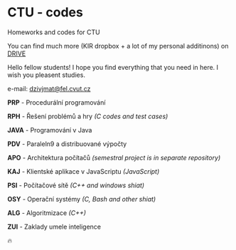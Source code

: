 # CTU - codes

Homeworks and codes for CTU

You can find much more (KIR dropbox + a lot of my personal additinons) on [DRIVE](https://drive.google.com/open?id=0B33G3DM4Z57yLWRrcVpWTnBIdUE)

Hello fellow students! I hope you find everything that you need in here. I wish you pleasent studies.

e-mail:   dzivjmat@fel.cvut.cz

**PRP** - Procedurální programování

**RPH** - Řešení problémů a hry *(C codes and test cases)*

**JAVA** - Programování v Java

**PDV** - Paraleln9 a distribuované výpočty

**APO** - Architektura počítačů *(semestral project is in separate repository)*

**KAJ** - Klientské aplikace v JavaScriptu *(JavaScript)*

**PSI** - Počítačové sítě *(C++ and windows shiat)*

**OSY** - Operační systémy *(C, Bash and other shiat)*

**ALG** - Algoritmizace *(C++)*

**ZUI** - Zaklady umele inteligence

:fire:
